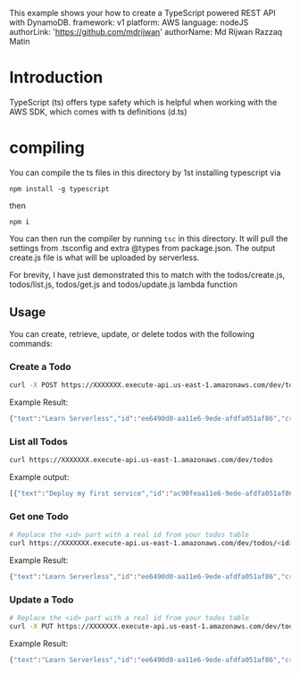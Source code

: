 This example shows your how to create a TypeScript powered REST API with DynamoDB.
framework: v1
platform: AWS
language: nodeJS
authorLink: 'https://github.com/mdrijwan'
authorName: Md Rijwan Razzaq Matin

# Introduction

TypeScript (ts) offers type safety which is helpful when working with the AWS SDK, which comes with ts definitions (d.ts)

# compiling

You can compile the ts files in this directory by 1st installing typescript via

`npm install -g typescript`

then

`npm i`

You can then run the compiler by running `tsc` in this directory. It will pull the settings from .tsconfig and extra @types
from package.json. The output create.js file is what will be uploaded by serverless.

For brevity, I have just demonstrated this to match with the todos/create.js, todos/list.js, todos/get.js and todos/update.js lambda function

## Usage

You can create, retrieve, update, or delete todos with the following commands:

### Create a Todo

```bash
curl -X POST https://XXXXXXX.execute-api.us-east-1.amazonaws.com/dev/todos --data '{ "text": "Learn Serverless" }'
```

Example Result:

```bash
{"text":"Learn Serverless","id":"ee6490d0-aa11e6-9ede-afdfa051af86","createdAt":1479138570824,"checked":false,"updatedAt":1479138570824}%
```

### List all Todos

```bash
curl https://XXXXXXX.execute-api.us-east-1.amazonaws.com/dev/todos
```

Example output:

```bash
[{"text":"Deploy my first service","id":"ac90feaa11e6-9ede-afdfa051af86","checked":true,"updatedAt":1479139961304},{"text":"Learn Serverless","id":"206793aa11e6-9ede-afdfa051af86","createdAt":1479139943241,"checked":false,"updatedAt":1479139943241}]%
```

### Get one Todo

```bash
# Replace the <id> part with a real id from your todos table
curl https://XXXXXXX.execute-api.us-east-1.amazonaws.com/dev/todos/<id>
```

Example Result:

```bash
{"text":"Learn Serverless","id":"ee6490d0-aa11e6-9ede-afdfa051af86","createdAt":1479138570824,"checked":false,"updatedAt":1479138570824}%
```

### Update a Todo

```bash
# Replace the <id> part with a real id from your todos table
curl -X PUT https://XXXXXXX.execute-api.us-east-1.amazonaws.com/dev/todos/<id> --data '{ "text": "Learn Serverless", "checked": true }'
```

Example Result:

```bash
{"text":"Learn Serverless","id":"ee6490d0-aa11e6-9ede-afdfa051af86","createdAt":1479138570824,"checked":true,"updatedAt":1479138570824}%
```
